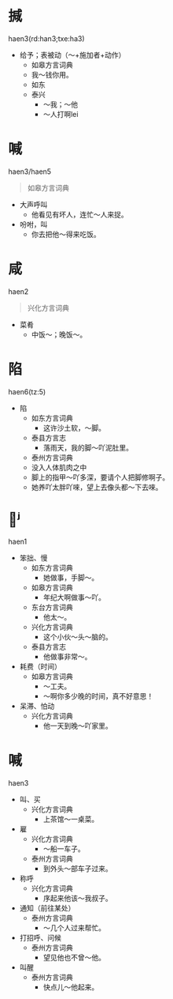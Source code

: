 # 㨔
haen3(rd:han3;txe:ha3)
+ 给予；表被动（～+施加者+动作）
  * 如皋方言词典
  - 我～钱你用。
  * 如东
  * 泰兴
    - ～我；～他
    - ～人打啊lei

# 喊
haen3/haen5
> 如皋方言词典
- 大声呼叫
  - 他看见有坏人，连忙～人来捉。
- 吩咐，叫
  - 你去把他～得来吃饭。

# 咸
haen2
> 兴化方言词典
- 菜肴
  - 中饭～；晚饭～。

# 陷
haen6(tz:5)
+ 陷
  * 如东方言词典
    - 这许沙土软，～脚。
  * 泰县方言志
    - 落雨天，我的脚～吖泥肚里。
  * 泰州方言词典
  + 没入人体肌肉之中
  - 脚上的指甲～吖多深，要请个人把脚修啊子。
  - 她养吖太胖吖唻，望上去像头都～下去唻。

# 𢜩ʲ
haen1
+ 笨拙、慢
  * 如东方言词典
    - 她做事，手脚～。
  * 如皋方言词典
    - 年纪大啊做事～吖。
  * 东台方言词典
    - 他太～。
  * 兴化方言词典
    - 这个小伙～头～脑的。
  * 泰县方言志
    - 他做事非常～。
+ 耗费（时间）
  * 如皋方言词典
    - ～工夫。
    - ～啊你多少晚的时间，真不好意思！
+ 呆滞、怕动
  * 兴化方言词典
    - 他一天到晚～吖家里。

# 喊
haen3
+ 叫、买
  * 兴化方言词典
    - 上茶馆～一桌菜。
+ 雇
  * 兴化方言词典
    - ～船一车子。
  * 泰州方言词典
    - 到外头～部车子过来。
+ 称呼
  * 兴化方言词典
    - 序起来他该～我叔子。
+ 通知（前往某处）
  * 泰州方言词典
    - ～几个人过来帮忙。
+ 打招呼、问候
  * 泰州方言词典
    - 望见他也不曾～他。
+ 叫醒
  * 泰州方言词典
    - 快点儿～他起来。
